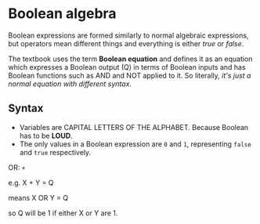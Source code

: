 Boolean algebra
===============

Boolean expressions are formed similarly to normal algebraic
expressions,  but operators mean different things and everything is
either *true* or *false*.

The textbook uses the term **Boolean equation** and defines it as an
equation which expresses a Boolean output (Q) in terms of Boolean inputs
and has Boolean functions such as AND and NOT applied to it. So
literally, *it's just a normal equation with different syntax*.


Syntax
------

  - Variables are CAPITAL LETTERS OF THE ALPHABET. Because Boolean has
    to be **LOUD**.
  - The only values in a Boolean expression are `0` and `1`,
    representing `false` and `true` respectively.



OR: `+`

e.g. X + Y = Q

means X OR Y = Q

so Q will be 1 if either X or Y are 1.
